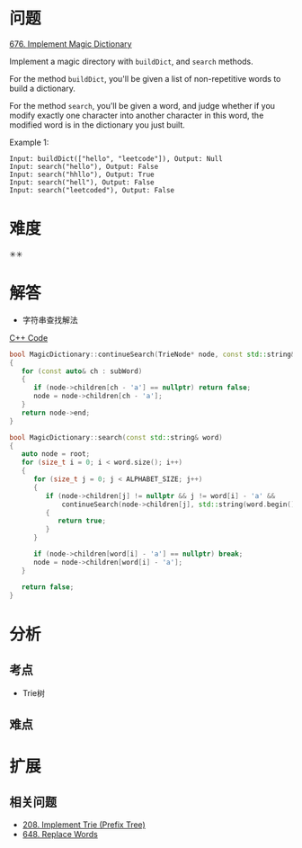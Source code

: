 # 问题

[676. Implement Magic Dictionary](https://leetcode.com/problems/implement-magic-dictionary/)

Implement a magic directory with `buildDict`, and `search` methods.

For the method `buildDict`, you'll be given a list of non-repetitive words to build a dictionary.

For the method `search`, you'll be given a word, and judge whether if you modify exactly one character into another character in this word, the modified word is in the dictionary you just built.

Example 1:
```
Input: buildDict(["hello", "leetcode"]), Output: Null
Input: search("hello"), Output: False
Input: search("hhllo"), Output: True
Input: search("hell"), Output: False
Input: search("leetcoded"), Output: False
```

# 难度
✳✳

# 解答
- 字符串查找解法

[C++ Code](./code/676.Implement-Magic-Dictionary/MagicDictionary.cpp)
```cpp
bool MagicDictionary::continueSearch(TrieNode* node, const std::string& subWord)
{
   for (const auto& ch : subWord)
   {
      if (node->children[ch - 'a'] == nullptr) return false;
      node = node->children[ch - 'a'];
   }
   return node->end;
}

bool MagicDictionary::search(const std::string& word)
{
   auto node = root;
   for (size_t i = 0; i < word.size(); i++)
   {
      for (size_t j = 0; j < ALPHABET_SIZE; j++)
      {
         if (node->children[j] != nullptr && j != word[i] - 'a' &&
             continueSearch(node->children[j], std::string(word.begin() + i + 1, word.end())))
         {
            return true;
         }
      }

      if (node->children[word[i] - 'a'] == nullptr) break;
      node = node->children[word[i] - 'a'];
   }

   return false;
}
```

# 分析
## 考点
- Trie树

## 难点

# 扩展
## 相关问题
* [208. Implement Trie (Prefix Tree)](208.Implement-Trie-(Prefix-Tree).md)
* [648. Replace Words](648.Replace-Words.md)


